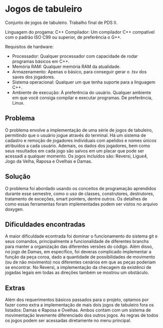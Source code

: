 # Jogos de tabuleiro
Conjunto de jogos de tabuleiro. Trabalho final de PDS II.

Linguagem do progama: C++
Compilador: Um compilador C++ compatível com o padrão ISO C99 ou superior, de preferência o G++.

Requisitos de hardware:
- Processador: Qualquer processador com capacidade de rodar programas básicos em C++.
- Memória RAM: Qualquer memória RAM da atualidade.
- Armazenamento: Apenas o básico, para conseguir gerar o .tsv dos saves dos jogadores.
- Sistema operacional: Qualquer um que tenha suporte para a linguagem C++.
- Ambiente de execução: À preferência do usuário. Qualquer ambiente em que você consiga compilar e executar programas. De preferência, Linux.

## Problema
O problema envolve a implementação de uma série de jogos de tabuleiro, permitindo que o usuário jogue através do terminal. Há um sistema de cadastro e remoção de jogadores individuais com apelidos e nomes únicos atribuídos a cada usuário. Ademais, os dados dos jogadores, bem como seus resultados em cada jogo são salvos em um placar que pode ser acessadi a qualquer momento. Os jogos incluídos são: Reversi, Ligue4, Jogo da Velha, Raposa e Ovelhas e Damas.

## Solução
O problema foi abordado usando os conceitos de programação aprendidos durante esse semestre, como o uso de classes, construtores, destrutores, tratamento de exceções, smart pointers, dentre outros. Os detalhes de como essas ferramentas foram implementadas podem ser vistos no arquivo doxygen.

## Dificuldades encontradas
A maior dificuldade econtrada foi dominar o funcionamento do sistema git e seus comandos, principalmente a funcionalidade de diferentes branchs para manter a organização das diferentes versões do código. Além disso, no jogo de Damas, em específico, foi deveras complicado implementar a função da peça coroa, dado a quantidade de possibilidades de movimento (ou de não movimento) nos diferentes cenários em que as peças poderiam se encontrar. No Reversi, a implementação da checagem da existênci de jogadas legais em todas as direções também se mostrou um obstáculo.


## Extras
Além dos requerimentos básicos passados para o projeto, optamos por fazer como extra a implementação de mais dois jogos de tabuleiro fora os listados: Damas e Raposa e Ovelhas. Ambos contam com um sistema de movimentação levemente diferenciado dos outros jogos. As regras de todos os jogos podem ser acessadas diretamente no menu principal.
